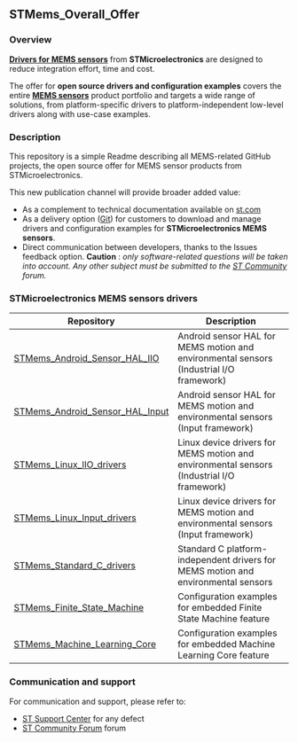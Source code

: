 
## STMems_Overall_Offer

### Overview

[**Drivers for MEMS sensors**](https://www.st.com/en/embedded-software/drivers-for-mems.html) from **STMicroelectronics** are designed to reduce integration effort, time and cost.

The offer for **open source drivers and configuration examples** covers the entire [**MEMS sensors**](https://www.st.com/en/mems-and-sensors.html?sc=MEMS) product portfolio and targets a wide range of solutions, from platform-specific drivers to platform-independent low-level drivers along with use-case examples.

### Description

This repository is a simple Readme describing all MEMS-related GitHub projects, the open source offer for MEMS sensor products from STMicroelectronics.

This new publication channel will provide broader added value:

- As a complement to technical documentation available on [st.com](https://www.st.com/en/mems-and-sensors.html?sc=MEMS)
- As a delivery option ([Git](https://git-scm.com/)) for customers to download and manage drivers and configuration examples for **STMicroelectronics MEMS sensors**.
- Direct communication between developers, thanks to the Issues feedback option. **Caution** : *only software-related questions will be taken into account. Any other subject must be submitted to the [ST Community](https://community.st.com/s/) forum.*

### STMicroelectronics MEMS sensors drivers

| Repository                                                   | Description                                                  |
| ------------------------------------------------------------ | ------------------------------------------------------------ |
| [STMems_Android_Sensor_HAL_IIO ](https://github.com/STMicroelectronics/STMems_Android_Sensor_HAL_IIO) | Android sensor HAL for MEMS motion and environmental sensors (Industrial I/O framework) |
| [STMems_Android_Sensor_HAL_Input ](https://github.com/STMicroelectronics/STMems_Android_Sensor_HAL_Input) | Android sensor HAL for MEMS motion and environmental sensors (Input framework) |
| [STMems_Linux_IIO_drivers ](https://github.com/STMicroelectronics/STMems_Linux_IIO_drivers) | Linux device drivers for MEMS motion and environmental sensors (Industrial I/O framework) |
| [STMems_Linux_Input_drivers ](https://github.com/STMicroelectronics/STMems_Linux_Input_drivers) | Linux device drivers for MEMS motion and environmental sensors (Input framework) |
| [STMems_Standard_C_drivers ](https://github.com/STMicroelectronics/STMems_Standard_C_drivers) | Standard C platform-independent drivers for MEMS motion and environmental sensors |
| [STMems_Finite_State_Machine ](https://github.com/STMicroelectronics/STMems_Finite_State_Machine) | Configuration examples for embedded Finite State Machine feature |
| [STMems_Machine_Learning_Core ](https://github.com/STMicroelectronics/STMems_Machine_Learning_Core) | Configuration examples for embedded Machine Learning Core feature |

### Communication and support

For communication and support, please refer to:

- [ST Support Center](https://my.st.com/ols#/ols/) for any defect
- [ST Community Forum](https://community.st.com/s/) forum

